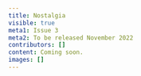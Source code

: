```yaml
---
title: Nostalgia
visible: true
meta1: Issue 3
meta2: To be released November 2022
contributors: []
content: Coming soon.
images: []
---
```

